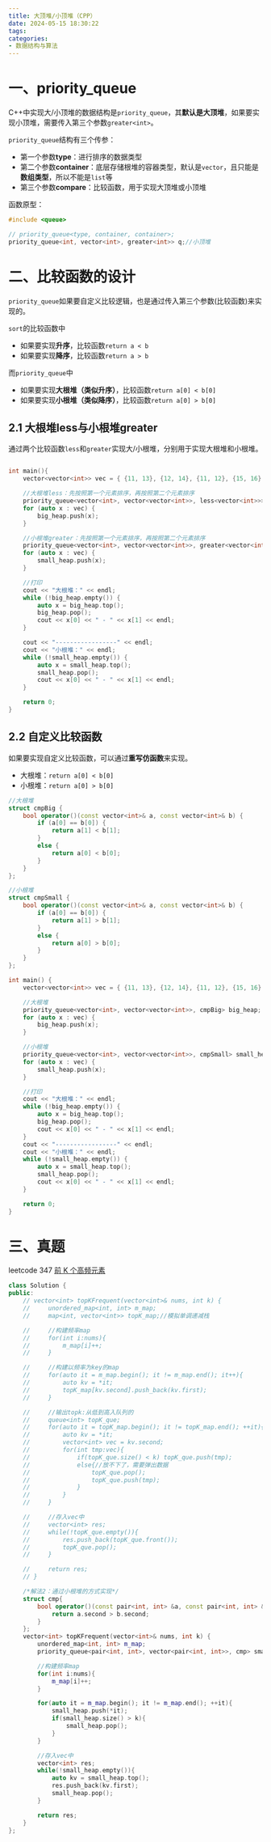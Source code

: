 ```yaml
---
title: 大顶堆/小顶堆（CPP）
date: 2024-05-15 18:30:22
tags:
categories:
- 数据结构与算法
---
```


# 一、priority_queue

C++中实现大/小顶堆的数据结构是`priority_queue`，其**默认是大顶堆**，如果要实现小顶堆，需要传入第三个参数`greater<int>`。

`priority_queue`结构有三个传参：
- 第一个参数**type**：进行排序的数据类型
- 第二个参数**container**：底层存储根堆的容器类型，默认是`vector`，且只能是**数组类型**，所以不能是`list`等
- 第三个参数**compare**：比较函数，用于实现大顶堆或小顶堆

函数原型：
```cpp
#include <queue>

// priority_queue<type, container, container>;
priority_queue<int, vector<int>, greater<int>> q;//小顶堆
```

# 二、比较函数的设计

`priority_queue`如果要自定义比较逻辑，也是通过传入第三个参数(比较函数)来实现的。

`sort`的比较函数中
- 如果要实现**升序**，比较函数`return a < b`
- 如果要实现**降序**，比较函数`return a > b`

而`priority_queue`中
- 如果要实现**大根堆（类似升序）**，比较函数`return a[0] < b[0]`
- 如果要实现**小根堆（类似降序）**，比较函数`return a[0] > b[0]`

## 2.1 大根堆less与小根堆greater

通过两个比较函数`less`和`greater`实现大/小根堆，分别用于实现大根堆和小根堆。

```cpp

int main(){
    vector<vector<int>> vec = { {11, 13}, {12, 14}, {11, 12}, {15, 16} };

    //大根堆less：先按照第一个元素排序，再按照第二个元素排序
    priority_queue<vector<int>, vector<vector<int>>, less<vector<int>>> big_heap;
    for (auto x : vec) {
        big_heap.push(x);
    }

    //小根堆greater：先按照第一个元素排序，再按照第二个元素排序
    priority_queue<vector<int>, vector<vector<int>>, greater<vector<int>>> small_heap;
    for (auto x : vec) {
        small_heap.push(x);
    }

    //打印
    cout << "大根堆：" << endl;
    while (!big_heap.empty()) {
        auto x = big_heap.top();
        big_heap.pop();
        cout << x[0] << " - " << x[1] << endl;
    }

    cout << "-----------------" << endl;
    cout << "小根堆：" << endl;
    while (!small_heap.empty()) {
        auto x = small_heap.top();
        small_heap.pop();
        cout << x[0] << " - " << x[1] << endl;
    }

    return 0;
}
```

## 2.2 自定义比较函数

如果要实现自定义比较函数，可以通过**重写仿函数**来实现。

- 大根堆：`return a[0] < b[0]`
- 小根堆：`return a[0] > b[0]`

```cpp
//大根堆
struct cmpBig {
    bool operator()(const vector<int>& a, const vector<int>& b) {
        if (a[0] == b[0]) {
            return a[1] < b[1];
        }
        else {
            return a[0] < b[0];
        }
    }
};

//小根堆
struct cmpSmall {
    bool operator()(const vector<int>& a, const vector<int>& b) {
        if (a[0] == b[0]) {
            return a[1] > b[1];
        }
        else {
            return a[0] > b[0];
        }
    }
};

int main() {
    vector<vector<int>> vec = { {11, 13}, {12, 14}, {11, 12}, {15, 16} };

    //大根堆
    priority_queue<vector<int>, vector<vector<int>>, cmpBig> big_heap;
    for (auto x : vec) {
        big_heap.push(x);
    }

    //小根堆
    priority_queue<vector<int>, vector<vector<int>>, cmpSmall> small_heap;
    for (auto x : vec) {
        small_heap.push(x);
    }

    //打印
    cout << "大根堆：" << endl;
    while (!big_heap.empty()) {
        auto x = big_heap.top();
        big_heap.pop();
        cout << x[0] << " - " << x[1] << endl;
    }
    cout << "-----------------" << endl;
    cout << "小根堆：" << endl;
    while (!small_heap.empty()) {
        auto x = small_heap.top();
        small_heap.pop();
        cout << x[0] << " - " << x[1] << endl;
    }

    return 0;
}
```

# 三、真题

leetcode 347 [前 K 个高频元素](https://programmercarl.com/0347.%E5%89%8DK%E4%B8%AA%E9%AB%98%E9%A2%91%E5%85%83%E7%B4%A0.html#%E7%AE%97%E6%B3%95%E5%85%AC%E5%BC%80%E8%AF%BE)


```cpp
class Solution {
public:
    // vector<int> topKFrequent(vector<int>& nums, int k) {
    //     unordered_map<int, int> m_map;
    //     map<int, vector<int>> topK_map;//模拟单调递减栈

    //     //构建频率map
    //     for(int i:nums){
    //         m_map[i]++;
    //     }

    //     //构建以频率为key的map
    //     for(auto it = m_map.begin(); it != m_map.end(); it++){
    //         auto kv = *it;
    //         topK_map[kv.second].push_back(kv.first);
    //     }

    //     //输出topk:从低到高入队列的
    //     queue<int> topK_que;
    //     for(auto it = topK_map.begin(); it != topK_map.end(); ++it){
    //         auto kv = *it;
    //         vector<int> vec = kv.second;
    //         for(int tmp:vec){
    //             if(topK_que.size() < k) topK_que.push(tmp);
    //             else{//放不下了，需要弹出数据
    //                 topK_que.pop();
    //                 topK_que.push(tmp);
    //             }
    //         }
    //     }

    //     //存入vec中
    //     vector<int> res;
    //     while(!topK_que.empty()){
    //         res.push_back(topK_que.front());
    //         topK_que.pop();
    //     }

    //     return res;
    // }

    /*解法2：通过小根堆的方式实现*/
    struct cmp{
        bool operator()(const pair<int, int> &a, const pair<int, int> &b){
            return a.second > b.second;
        }
    };
    vector<int> topKFrequent(vector<int>& nums, int k) {
        unordered_map<int, int> m_map;
        priority_queue<pair<int, int>, vector<pair<int, int>>, cmp> small_heap;

        //构建频率map
        for(int i:nums){
            m_map[i]++;
        }

        for(auto it = m_map.begin(); it != m_map.end(); ++it){
            small_heap.push(*it);
            if(small_heap.size() > k){
                small_heap.pop();
            }
        }

        //存入vec中
        vector<int> res;
        while(!small_heap.empty()){
            auto kv = small_heap.top();
            res.push_back(kv.first);
            small_heap.pop();
        }

        return res;
    }
};
```
